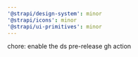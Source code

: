 ```yaml
---
'@strapi/design-system': minor
'@strapi/icons': minor
'@strapi/ui-primitives': minor
---
```


chore: enable the ds pre-release gh action
